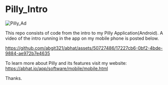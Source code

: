 # Pilly_Intro


![Pilly_Ad](https://user-images.githubusercontent.com/50727486/167317148-b8d799b0-f62c-4656-a55d-b38c77f271a5.png)



This repo consists of code from the intro to my Pilly Application(Android). A video of the intro running in the app on my mobile phone is posted below.



https://github.com/abgit321/abhat/assets/50727486/17227cb6-0bf2-4bde-9884-ae972b7e4635



To learn more about Pilly and its features visit my website:
https://abhat.io/app/software/mobile/mobile.html

Thanks.
